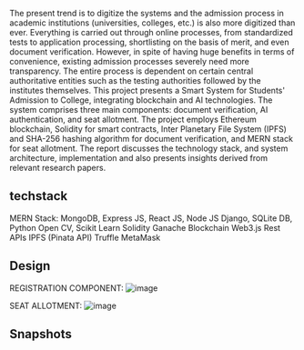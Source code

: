 The present trend is to digitize the systems and the admission process in academic institutions (universities, colleges, etc.) is also more digitized than ever. Everything is carried out through online processes, from standardized tests to application processing, shortlisting on the basis of merit, and even document verification. However, in spite of having huge benefits in terms of convenience, existing admission processes severely need more transparency. The entire process is dependent on certain central authoritative entities such as the testing authorities followed by the institutes themselves. This project presents a Smart System for Students' Admission to College, integrating blockchain and AI technologies. The system comprises three main components: document verification, AI authentication, and seat allotment. The project employs Ethereum blockchain, Solidity for smart contracts, Inter Planetary File System (IPFS) and SHA-256 hashing algorithm for document verification, and MERN stack for seat allotment. The report discusses the technology stack, and system architecture, implementation and also presents insights derived from relevant research papers.
## techstack
MERN Stack: MongoDB, Express JS, React JS, Node JS
Django, SQLite DB, Python
Open CV, Scikit Learn
Solidity 
Ganache Blockchain
Web3.js
Rest APIs
IPFS (Pinata API)
Truffle
MetaMask
## Design
REGISTRATION COMPONENT: 
![image](https://github.com/SammithaS/Smart-student-admission-system-complete-/assets/121117205/a88d7df5-eda0-46fe-b4d7-e4f928af071c)

SEAT ALLOTMENT:
![image](https://github.com/SammithaS/Smart-student-admission-system-complete-/assets/121117205/b6c4e4d4-ffde-4dc3-be4e-edac23114380)

## Snapshots
